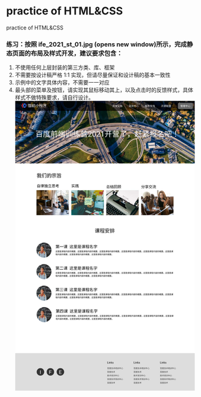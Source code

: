 # practice of HTML&CSS
practice of HTML&CSS
### 练习：按照 ife_2021_st_01.jpg (opens new window)所示，完成静态页面的布局及样式开发，建议要求包含：
1. 不使用任何上层封装的第三方类、库、框架
2. 不需要按设计稿严格 1:1 实现，但请尽量保证和设计稿的基本一致性
3. 示例中的文字具体内容，不需要一一对应
4. 最头部的菜单及按钮，请实现其鼠标移动其上，以及点击时的反馈样式，具体样式不做特殊要求，请自行设计。  
![设计图](./images/ife_2021_st_1.jpg "opens new window")

